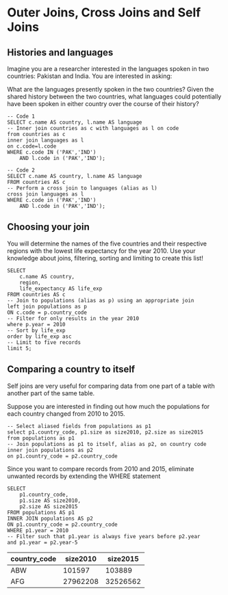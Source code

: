 # Outer Joins, Cross Joins and Self Joins


## Histories and languages

Imagine you are a researcher interested in the languages spoken in two countries: Pakistan and India. You are interested in asking:

What are the languages presently spoken in the two countries?
Given the shared history between the two countries, what languages could potentially have been spoken in either country over the course of their history?

```
-- Code 1
SELECT c.name AS country, l.name AS language
-- Inner join countries as c with languages as l on code
from countries as c
inner join languages as l
on c.code=l.code
WHERE c.code IN ('PAK','IND')
	AND l.code in ('PAK','IND');
```


```
-- Code 2
SELECT c.name AS country, l.name AS language
FROM countries AS c
-- Perform a cross join to languages (alias as l)
cross join languages as l
WHERE c.code in ('PAK','IND')
	AND l.code in ('PAK','IND');
```

## Choosing your join

You will determine the names of the five countries and their respective regions with the lowest life expectancy for the year 2010. Use your knowledge about joins, filtering, sorting and limiting to create this list!

```
SELECT 
	c.name AS country,
    region,
    life_expectancy AS life_exp
FROM countries AS c
-- Join to populations (alias as p) using an appropriate join
left join populations as p
ON c.code = p.country_code
-- Filter for only results in the year 2010
where p.year = 2010
-- Sort by life_exp
order by life_exp asc
-- Limit to five records
limit 5;
```

## Comparing a country to itself

Self joins are very useful for comparing data from one part of a table with another part of the same table.

Suppose you are interested in finding out how much the populations for each country changed from 2010 to 2015. 
```
-- Select aliased fields from populations as p1
select p1.country_code, p1.size as size2010, p2.size as size2015
from populations as p1
-- Join populations as p1 to itself, alias as p2, on country code
inner join populations as p2
on p1.country_code = p2.country_code
```

Since you want to compare records from 2010 and 2015, eliminate unwanted records by extending the WHERE statement

```
SELECT 
	p1.country_code, 
    p1.size AS size2010, 
    p2.size AS size2015
FROM populations AS p1
INNER JOIN populations AS p2
ON p1.country_code = p2.country_code
WHERE p1.year = 2010
-- Filter such that p1.year is always five years before p2.year
and p1.year = p2.year-5
```

| country_code	| size2010	| size2015 |
|---|---| --- |
|ABW	| 101597	| 103889|
|AFG	|27962208	|32526562|
